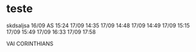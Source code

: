 # teste
skdsaljsa
16/09 AS 15:24
17/09 14:35
17/09 14:48
17/09 14:49
17/09 15:15
17/09 15:49
17/09 16:33
17/09 17:58

VAI CORINTHIANS
